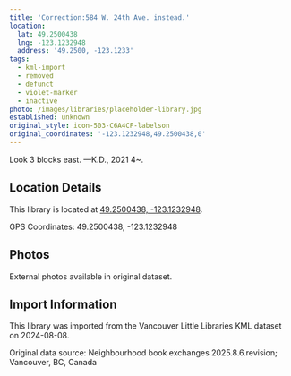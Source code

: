 ```yaml
---
title: 'Correction:584 W. 24th Ave. instead.'
location:
  lat: 49.2500438
  lng: -123.1232948
  address: '49.2500, -123.1233'
tags:
  - kml-import
  - removed
  - defunct
  - violet-marker
  - inactive
photo: /images/libraries/placeholder-library.jpg
established: unknown
original_style: icon-503-C6A4CF-labelson
original_coordinates: '-123.1232948,49.2500438,0'
---
```

Look 3 blocks east.
—K.D., 2021 4~.

## Location Details

This library is located at [49.2500438, -123.1232948](https://www.google.com/maps?q=49.2500438,-123.1232948).

GPS Coordinates: 49.2500438, -123.1232948

## Photos

External photos available in original dataset.

## Import Information

This library was imported from the Vancouver Little Libraries KML dataset on 2024-08-08.

Original data source: Neighbourhood book exchanges 2025.8.6.revision; Vancouver, BC, Canada
